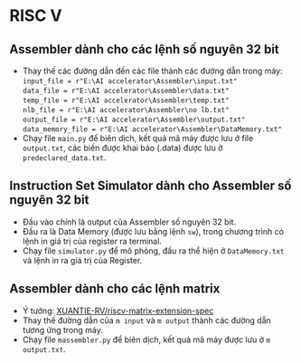 # RISC V

## Assembler dành cho các lệnh số nguyên 32 bit
- Thay thế các đường dẫn đến các file thành các đường dẫn trong máy:
`input_file = r"E:\AI accelerator\Assembler\input.txt"`  
`data_file = r"E:\AI accelerator\Assembler\data.txt"`  
`temp_file = r"E:\AI accelerator\Assembler\temp.txt"`  
`nlb_file = r"E:\AI accelerator\Assembler\no lb.txt"`  
`output_file = r"E:\AI accelerator\Assembler\output.txt"`  
`data_memory_file = r"E:\AI accelerator\Assembler\DataMemory.txt"`
- Chạy file  `main.py` để biên dịch, kết quả mã máy được lưu ở file  `output.txt`, các biến được khai báo (.data) được lưu ở  `predeclared_data.txt`.

## Instruction Set Simulator dành cho Assembler số nguyên 32 bit
- Đầu vào chính là output của Assembler số nguyên 32 bit.
- Đầu ra là Data Memory (được lưu bằng lệnh `sw`), trong chương trình có lệnh in giá trị của register ra terminal.
- Chạy file  `simulator.py` để mô phỏng, đầu ra thể hiện ở  `DataMemory.txt` và lệnh in ra giá trị của Register.

## Assembler dành cho các lệnh matrix
- Ý tưởng: [XUANTIE-RV/riscv-matrix-extension-spec](https://github.com/XUANTIE-RV/riscv-matrix-extension-spec.git)
- Thay thế đường dẫn của `m input` và `m output` thành các đường dẫn tương ứng trong máy.
- Chạy file  `massembler.py` để biên dịch, kết quả mã máy được lưu ở  `m output.txt`.
